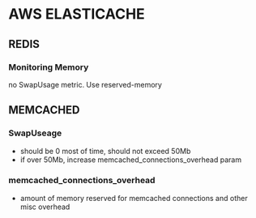 # AWS ELASTICACHE

## REDIS

### Monitoring Memory
no SwapUsage metric. Use reserved-memory

## MEMCACHED

### SwapUseage
- should be 0 most of time, should not exceed 50Mb
- if over 50Mb, increase memcached_connections_overhead param

### memcached_connections_overhead
- amount of memory reserved for memcached connections and other misc overhead

